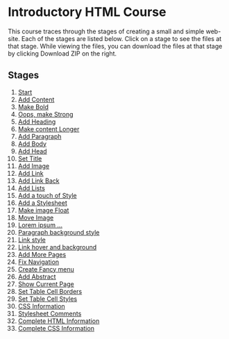 # Introductory HTML Course

This course traces through the stages of creating a small and simple web-site.
Each of the stages are listed below.
Click on a stage to see the files at that stage.
While viewing the files, you can download the files at that stage by clicking Download ZIP on the right.

## Stages

1. [Start](https://github.com/wizardofosmium/html_course/tree/41ee73b584607515e8ba0ea9e112217f64b292af)
1. [Add Content](https://github.com/wizardofosmium/html_course/tree/f07467f23f4441617368de6b423c46464d6ce71a)
1. [Make Bold](https://github.com/wizardofosmium/html_course/tree/0e1e35433ae3ee16dede81691ad53676a249299e)
1. [Oops, make Strong](https://github.com/wizardofosmium/html_course/tree/ed8338baedcd1b8c7792057443818859bf514d2a)
1. [Add Heading](https://github.com/wizardofosmium/html_course/tree/54a25f426e20c7e49a493e3e2917baf33a4c6c97)
1. [Make content Longer](https://github.com/wizardofosmium/html_course/tree/07aa8e50655ebf8427a147930298f34b93659226)
1. [Add Paragraph](https://github.com/wizardofosmium/html_course/tree/d3dea7d8d4ce50c701cec813576005d0e9cb1f51)
1. [Add Body](https://github.com/wizardofosmium/html_course/tree/49ada669b55b40f9340387d4b7cefdca22152b6e)
1. [Add Head](https://github.com/wizardofosmium/html_course/tree/77300c5a8bcf2b38cb4ed0d0def39501a8e988de)
1. [Set Title](https://github.com/wizardofosmium/html_course/tree/c0877c7eaf38c2130d10358af47e091e3db73966)
1. [Add Image](https://github.com/wizardofosmium/html_course/tree/61f1e820dba0012bf3c1689618afb6bc60190a1f)
1. [Add Link](https://github.com/wizardofosmium/html_course/tree/b4e3d406522a214628f124e765a4906940cda7fa)
1. [Add Link Back](https://github.com/wizardofosmium/html_course/tree/02c1817a20160c494dfc292fb6dbb300df257c51)
1. [Add Lists](https://github.com/wizardofosmium/html_course/tree/65e0b14740b7e2c243c6e9db3eab0a5c47e74c4c)
1. [Add a touch of Style](https://github.com/wizardofosmium/html_course/tree/c88afec07f9456b69963bba3a957d5630d459250)
1. [Add a Stylesheet](https://github.com/wizardofosmium/html_course/tree/2d42d82a8dfe0ed6214f659c71070b83375e702a)
1. [Make image Float](https://github.com/wizardofosmium/html_course/tree/796519519b187208fc7f983b5d6980a616dd1d30)
1. [Move Image](https://github.com/wizardofosmium/html_course/tree/c0b1e423c4b6fce900fce094e71b1f0604cfe192)
1. [Lorem ipsum ...](https://github.com/wizardofosmium/html_course/tree/daa01d5056405f0df03105a5051c4de7a8c902ea)
1. [Paragraph background style](https://github.com/wizardofosmium/html_course/tree/cc264fd60af3d58e248ea3a9dd2a8bbfcf69ff99)
1. [Link style](https://github.com/wizardofosmium/html_course/tree/28851dccfc5ca1029f95325dc80d3475bf3d9765)
1. [Link hover and background](https://github.com/wizardofosmium/html_course/tree/2802f7b5568241e5a16e91465e70fabb5abe9e61)
1. [Add More Pages](https://github.com/wizardofosmium/html_course/tree/4c25432f19d1b3ba8b98a108ba4366ba5d6ff1ee)
1. [Fix Navigation](https://github.com/wizardofosmium/html_course/tree/728b24e236f8fad49fcc406583201cfcc7d3cf6c)
1. [Create Fancy menu](https://github.com/wizardofosmium/html_course/tree/feaa2aebca292019a1a4c6e5e24c3f6bbf5cc80e)
1. [Add Abstract](https://github.com/wizardofosmium/html_course/tree/2acb8498b0406775e770a25880244cc6002af196)
1. [Show Current Page](https://github.com/wizardofosmium/html_course/tree/d871321f0db37c86397dcc19cf7f94a1a3dd776f)
1. [Set Table Cell Borders](https://github.com/wizardofosmium/html_course/tree/54076975646ac90f335fc2931646a5c79439638d)
1. [Set Table Cell Styles](https://github.com/wizardofosmium/html_course/tree/b90b52b0c7ff4ec34f2828130745b2c0bd263f7e)
1. [CSS Information](https://github.com/wizardofosmium/html_course/tree/40934561b2088549f2e68d41cca589922a0c0e85)
1. [Stylesheet Comments](https://github.com/wizardofosmium/html_course/tree/b7891c20f525d6545efe0353a55873e5fbcdda72)
1. [Complete HTML Information](https://github.com/wizardofosmium/html_course/tree/6801ea416aa876816c46619ffce4af3758be08c5)
1. [Complete CSS Information](https://github.com/wizardofosmium/html_course/tree/b088a11dbeafe641fcea74b1d94ff7691bcc4301)
